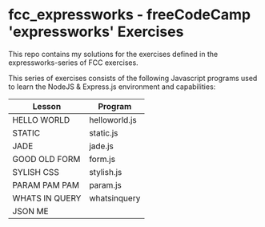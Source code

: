# fcc_expressworks - freeCodeCamp 'expressworks' Exercises

This repo contains my solutions for the exercises defined in the 
expressworks-series of FCC exercises.

This series of exercises consists of the following Javascript programs used 
to learn the NodeJS & Express.js environment and capabilities:

| Lesson               | Program          |
|----------------------|------------------|
| HELLO WORLD          | helloworld.js    |
| STATIC               | static.js        |
| JADE                 | jade.js          |
| GOOD OLD FORM        | form.js          |
| SYLISH CSS           | stylish.js       |
| PARAM PAM PAM        | param.js         |
| WHATS IN QUERY       | whatsinquery     |
| JSON ME              | |
